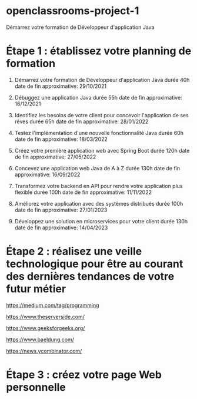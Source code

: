 # openclassrooms-project-1
Démarrez votre formation de Développeur d'application Java

# Étape 1 : établissez votre planning de formation
1. Démarrez votre formation de Développeur d'application Java
durée 40h
date de fin approximative: 29/10/2021
 
2. Débuggez une application Java
durée 55h
date de fin approximative: 16/12/2021

3. Identifiez les besoins de votre client pour concevoir l'application de ses rêves
durée 65h
date de fin approximative: 28/01/2022

4. Testez l'implémentation d'une nouvelle fonctionnalité Java
durée 60h
date de fin approximative: 18/03/2022

5. Créez votre première application web avec Spring Boot
durée 120h
date de fin approximative: 27/05/2022

6. Concevez une application web Java de A à Z
durée 130h
date de fin approximative: 16/09/2022

7. Transformez votre backend en API pour rendre votre application plus flexible
durée 100h
date de fin approximative: 11/11/2022

8. Améliorez votre application avec des systèmes distribués
durée 100h
date de fin approximative: 27/01/2023

9. Développez une solution en microservices pour votre client
durée 130h
date de fin approximative: 14/04/2023

# Étape 2 : réalisez une veille technologique pour être au courant des dernières tendances de votre futur métier
https://medium.com/tag/programming

https://www.theserverside.com/

https://www.geeksforgeeks.org/

https://www.baeldung.com/

https://news.ycombinator.com/

# Étape 3 : créez votre page Web personnelle

